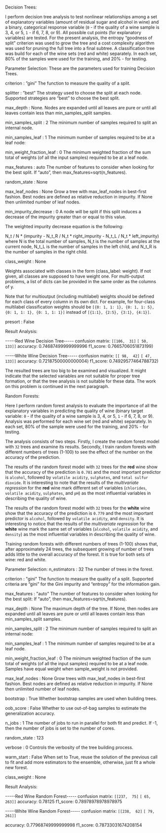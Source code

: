
Decision Trees:

I perform decision tree analysis to test nonlinear relationships among a set of explanatory variables (amount of residual sugar and alcohol in wine) and a binary, categorical response variable (`0` - if the quality of a wine sample is 3, 4, or 5, `1` - if 6, 7, 8, or 9). All possible cut points (for explanatory variables) are tested. For the present analysis, the entropy “goodness of split” criterion was used to grow the tree and a cost complexity algorithm was used for pruning the full tree into a final subtree. A classification tree was build for each of the wine sets (red and white) separately. In each set, 80% of the samples were used for the training, and 20% - for testing. 

Parameter Selection:
These are the parameters used for training Decision Trees.

criterion : ”gini”
The function to measure the quality of a split. 

splitter : ”best”
The strategy used to choose the split at each node. Supported strategies are “best” to choose the best split.

max_depth : None.
Nodes are expanded until all leaves are pure or until all leaves contain less than min_samples_split samples.

min_samples_split : 2
The minimum number of samples required to split an internal node.

min_samples_leaf : 1
The minimum number of samples required to be at a leaf node:

min_weight_fraction_leaf : 0
The minimum weighted fraction of the sum total of weights (of all the input samples) required to be at a leaf node.

max_features : auto
The number of features to consider when looking for the best split.
If “auto”, then max_features=sqrt(n_features).

random_state : None

max_leaf_nodes : None
Grow a tree with max_leaf_nodes in best-first fashion. Best nodes are defined as relative reduction in impurity. If None then unlimited number of leaf nodes.

min_impurity_decrease : 0
A node will be split if this split induces a decrease of the impurity greater than or equal to this value.

The weighted impurity decrease equation is the following:

N_t / N * (impurity - N_t_R / N_t * right_impurity
                    - N_t_L / N_t * left_impurity)
where N is the total number of samples, N_t is the number of samples at the current node, N_t_L is the number of samples in the left child, and N_t_R is the number of samples in the right child.

class_weight : None

Weights associated with classes in the form {class_label: weight}. If not given, all classes are supposed to have weight one. For multi-output problems, a list of dicts can be provided in the same order as the columns of y.

Note that for multioutput (including multilabel) weights should be defined for each class of every column in its own dict. For example, for four-class multilabel classification weights should be `[{0: 1, 1: 1}, {0: 1, 1: 5}, {0: 1, 1: 1}, {0: 1, 1: 1}]` instead of `[{1:1}, {2:5}, {3:1}, {4:1}]`.

presort : False

Result Analysis:

-----Red Wine Decision Tree-----
confusion matrix: `[[106,  31]`
                  `[ 50, 133]]`
accuracy: 0.74687499999999996
f1_score: 0.7665706051873199)

-----White Wine Decision Tree-----
confusion matrix: `[[ 98,  42]`
                  `[ 47, 133]]`
accuracy: 0.72187500000000004)
f1_score: 0.74929577464788732)


The resulted trees are too big to be examined and visualized. It might indicate that the selected variables are not suitable for proper tree formation, or that the tree analysis is not suitable for these data. The work on this problem is continued in the next paragraph.
 
 
Random Forests: 

Here I perform random forest analysis to evaluate the importance of all the explanatory variables in predicting the quality of wine (binary target variable: `0` - if the quality of a wine sample is 3, 4, or 5, `1` - if 6, 7, 8, or 9). Analysis was performed for each wine set (red and white) separately. In each set, 80% of the sample were used for the training, and 20% - for testing. 

The analysis consists of two steps. Firstly, I create the random forest model with `32` trees and examine its results. Secondly, I train random forests with different numbers of trees (1-100) to see the effect of the number on the accuracy of the prediction.

The results of the random forest model with `32` trees for the **red** wine show that the accuracy of the prediction is `0.781` and the most important predictor is `alcohol`, followed by `volatile acidity`, `sulphates`, and `total sulfur dioxide`. It is interesting to note that the results of the *multivariate regression* for the **red** wine mark different set of variables (`chlorides`, `volatile acidity`, `sulphates`, and `pH`) as the most influential variables in describing the quality of wine.

The results of the random forest model with `32` trees for the **white** wine show that the accuracy of the prediction is `0.779` and the most important predictor is `alcohol`, followed by `volatile acidity`, and `density`. It is interesting to notice that the results of the *multivariate regression* for the **white** wine mark the same set of variables (`alcohol`, `volatile acidity`, and `density`) as the most influential variables in describing the quality of wine.

Training random forests with different numbers of trees (1-100) shows that, after approximately 24 trees, the subsequent growing of number of trees adds little to the overall accuracy of the forest. It is true for both sets of wine: red and white.

Parameter Selection:
n_estimators : 32
The number of trees in the forest.

criterion : "gini"
The function to measure the quality of a split. Supported criteria are “gini” for the Gini impurity and “entropy” for the information gain. 

max_features : "auto"
The number of features to consider when looking for the best split:
If “auto”, then max_features=sqrt(n_features).

max_depth : None
The maximum depth of the tree. If None, then nodes are expanded until all leaves are pure or until all leaves contain less than min_samples_split samples.

min_samples_split : 2
The minimum number of samples required to split an internal node:

min_samples_leaf : 1
The minimum number of samples required to be at a leaf node.

min_weight_fraction_leaf : 0
The minimum weighted fraction of the sum total of weights (of all the input samples) required to be at a leaf node. Samples have equal weight when sample_weight is not provided.

max_leaf_nodes : None
Grow trees with max_leaf_nodes in best-first fashion. Best nodes are defined as relative reduction in impurity. If None then unlimited number of leaf nodes.

bootstrap : True
Whether bootstrap samples are used when building trees.

oob_score : False
Whether to use out-of-bag samples to estimate the generalization accuracy.

n_jobs : 1
The number of jobs to run in parallel for both fit and predict. If -1, then the number of jobs is set to the number of cores.

random_state : 123

verbose : 0
Controls the verbosity of the tree building process.

warm_start : False
When set to True, reuse the solution of the previous call to fit and add more estimators to the ensemble, otherwise, just fit a whole new forest.

class_weight : None

Result Analysis:

-----Red Wine Random Forest-----
confusion matrix: `[[237,  75]`
                  `[ 65, 263]]`
accuracy: 0.78125
f1_score: 0.78978978978978975


-----White Wine Random Forest-----
confusion matrix: `[[238,  62]`
                  `[ 79, 261]]`

accuracy: 0.77968749999999998
f1_score: 0.78733031674208154


